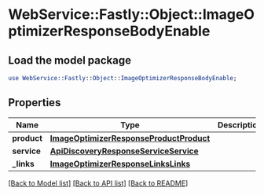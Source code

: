 # WebService::Fastly::Object::ImageOptimizerResponseBodyEnable

## Load the model package
```perl
use WebService::Fastly::Object::ImageOptimizerResponseBodyEnable;
```

## Properties
Name | Type | Description | Notes
------------ | ------------- | ------------- | -------------
**product** | [**ImageOptimizerResponseProductProduct**](ImageOptimizerResponseProductProduct.md) |  | [optional] 
**service** | [**ApiDiscoveryResponseServiceService**](ApiDiscoveryResponseServiceService.md) |  | [optional] 
**_links** | [**ImageOptimizerResponseLinksLinks**](ImageOptimizerResponseLinksLinks.md) |  | [optional] 

[[Back to Model list]](../README.md#documentation-for-models) [[Back to API list]](../README.md#documentation-for-api-endpoints) [[Back to README]](../README.md)


